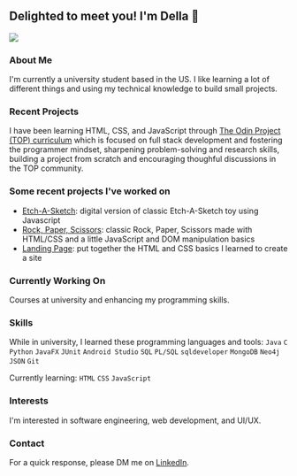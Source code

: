 ## Delighted to meet you! I'm Della 👋
![](https://komarev.com/ghpvc/?username=dellaighted&color=brightgreen)

### About Me
I'm currently a university student based in the US. I like learning a lot of different things and using my technical knowledge to build small projects.  

### Recent Projects
I have been learning HTML, CSS, and JavaScript through [The Odin Project (TOP) curriculum](https://github.com/TheOdinProject/curriculum) which is focused on full stack development and fostering the programmer mindset, sharpening problem-solving and research skills, building a project from scratch and encouraging thoughful discussions in the TOP community.

### Some recent projects I've worked on
- [Etch-A-Sketch](https://dellaighted.github.io/etch-a-sketch/): digital version of classic Etch-A-Sketch toy using Javascript
- [Rock, Paper, Scissors](https://dellaighted.github.io/rock-paper-scissors/): classic Rock, Paper, Scissors made with HTML/CSS and a little JavaScript and DOM manipulation basics
- [Landing Page](https://dellaighted.github.io/landing-page/): put together the HTML and CSS basics I learned to create a site

### Currently Working On
Courses at university and enhancing my programming skills.

### Skills
While in university, I learned these programming languages and tools:
`Java` `C` `Python` `JavaFX` `JUnit` `Android Studio` `SQL` `PL/SQL` `sqldeveloper` `MongoDB` `Neo4j` `JSON` `Git`

Currently learning: `HTML` `CSS` `JavaScript`

### Interests
I'm interested in software engineering, web development, and UI/UX.

### Contact
For a quick response, please DM me on [LinkedIn](https://www.linkedin.com/in/m-della/).
